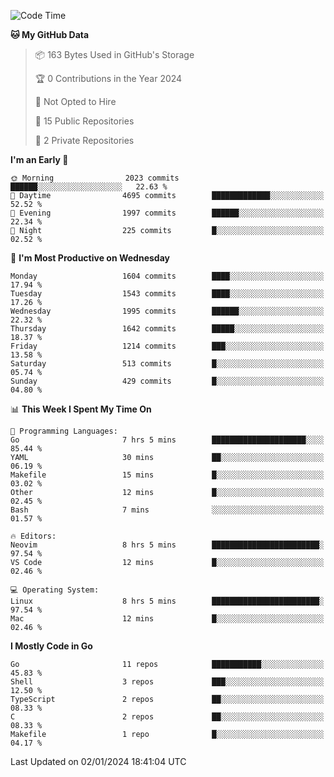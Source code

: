 <!--START_SECTION:waka-->
![Code Time](http://img.shields.io/badge/Code%20Time-308%20hrs%2019%20mins-blue)

**🐱 My GitHub Data** 

> 📦 163 Bytes Used in GitHub's Storage 
 > 
> 🏆 0 Contributions in the Year 2024
 > 
> 🚫 Not Opted to Hire
 > 
> 📜 15 Public Repositories 
 > 
> 🔑 2 Private Repositories 
 > 
**I'm an Early 🐤** 

```text
🌞 Morning                2023 commits        ██████░░░░░░░░░░░░░░░░░░░   22.63 % 
🌆 Daytime                4695 commits        █████████████░░░░░░░░░░░░   52.52 % 
🌃 Evening                1997 commits        ██████░░░░░░░░░░░░░░░░░░░   22.34 % 
🌙 Night                  225 commits         █░░░░░░░░░░░░░░░░░░░░░░░░   02.52 % 
```
📅 **I'm Most Productive on Wednesday** 

```text
Monday                   1604 commits        ████░░░░░░░░░░░░░░░░░░░░░   17.94 % 
Tuesday                  1543 commits        ████░░░░░░░░░░░░░░░░░░░░░   17.26 % 
Wednesday                1995 commits        ██████░░░░░░░░░░░░░░░░░░░   22.32 % 
Thursday                 1642 commits        █████░░░░░░░░░░░░░░░░░░░░   18.37 % 
Friday                   1214 commits        ███░░░░░░░░░░░░░░░░░░░░░░   13.58 % 
Saturday                 513 commits         █░░░░░░░░░░░░░░░░░░░░░░░░   05.74 % 
Sunday                   429 commits         █░░░░░░░░░░░░░░░░░░░░░░░░   04.80 % 
```


📊 **This Week I Spent My Time On** 

```text
💬 Programming Languages: 
Go                       7 hrs 5 mins        █████████████████████░░░░   85.44 % 
YAML                     30 mins             ██░░░░░░░░░░░░░░░░░░░░░░░   06.19 % 
Makefile                 15 mins             █░░░░░░░░░░░░░░░░░░░░░░░░   03.02 % 
Other                    12 mins             █░░░░░░░░░░░░░░░░░░░░░░░░   02.45 % 
Bash                     7 mins              ░░░░░░░░░░░░░░░░░░░░░░░░░   01.57 % 

🔥 Editors: 
Neovim                   8 hrs 5 mins        ████████████████████████░   97.54 % 
VS Code                  12 mins             █░░░░░░░░░░░░░░░░░░░░░░░░   02.46 % 

💻 Operating System: 
Linux                    8 hrs 5 mins        ████████████████████████░   97.54 % 
Mac                      12 mins             █░░░░░░░░░░░░░░░░░░░░░░░░   02.46 % 
```

**I Mostly Code in Go** 

```text
Go                       11 repos            ███████████░░░░░░░░░░░░░░   45.83 % 
Shell                    3 repos             ███░░░░░░░░░░░░░░░░░░░░░░   12.50 % 
TypeScript               2 repos             ██░░░░░░░░░░░░░░░░░░░░░░░   08.33 % 
C                        2 repos             ██░░░░░░░░░░░░░░░░░░░░░░░   08.33 % 
Makefile                 1 repo              █░░░░░░░░░░░░░░░░░░░░░░░░   04.17 % 
```




 Last Updated on 02/01/2024 18:41:04 UTC
<!--END_SECTION:waka-->
